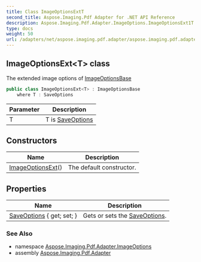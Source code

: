 ```yaml
---
title: Class ImageOptionsExtT
second_title: Aspose.Imaging.Pdf Adapter for .NET API Reference
description: Aspose.Imaging.Pdf.Adapter.ImageOptions.ImageOptionsExt1T class. The extended image options of ImageOptionsBase
type: docs
weight: 50
url: /adapters/net/aspose.imaging.pdf.adapter/aspose.imaging.pdf.adapter.imageoptions/imageoptionsext-1/
---
```

## ImageOptionsExt&lt;T&gt; class

The extended image options of [ImageOptionsBase](https://reference.aspose.com/imaging/net/aspose.imaging.imageoptions/)

```csharp
public class ImageOptionsExt<T> : ImageOptionsBase
    where T : SaveOptions
```

| Parameter | Description |
| --- | --- |
| T | T is [SaveOptions](https://reference.aspose.com/pdf/net/aspose.pdf.facades/form/saveoptions/) |

## Constructors

| Name | Description |
| --- | --- |
| [ImageOptionsExt](imageoptionsext/)() | The default constructor. |

## Properties

| Name | Description |
| --- | --- |
| [SaveOptions](../../aspose.imaging.pdf.adapter.imageoptions/imageoptionsext-1/saveoptions/) { get; set; } | Gets or sets the [SaveOptions](https://reference.aspose.com/pdf/net/aspose.pdf.facades/form/saveoptions/). |

### See Also

* namespace [Aspose.Imaging.Pdf.Adapter.ImageOptions](../../aspose.imaging.pdf.adapter.imageoptions/)
* assembly [Aspose.Imaging.Pdf.Adapter](../../)


